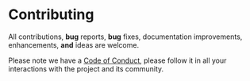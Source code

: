 # Contributing

All contributions, **bug** reports, **bug** fixes, documentation improvements, enhancements, **and** ideas are welcome.

Please note we have a [Code of Conduct](#CODE_OF_CONDUCT.md), please follow it in
all your interactions with the project and its community.

